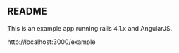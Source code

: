## README

This is an example app running rails 4.1.x and AngularJS.

http://localhost:3000/example
